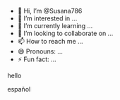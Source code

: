 - 👋 Hi, I’m @Susana786
- 👀 I’m interested in ...
- 🌱 I’m currently learning ...
- 💞️ I’m looking to collaborate on ...
- 📫 How to reach me ...
- 😄 Pronouns: ...
- ⚡ Fun fact: ...

<!---
Susana786/Susana786 is a ✨ special ✨ repository because its `README.md` (this file) appears on your GitHub profile.
You can click the Preview link to take a look at your changes.
--->hello 
español
